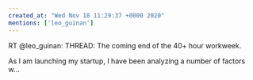 ```yaml
---
created_at: "Wed Nov 18 11:29:37 +0000 2020"
mentions: ['leo_guinan']
---
```


RT @leo_guinan: THREAD: The coming end of the 40+ hour workweek.

As I am launching my startup, I have been analyzing a number of factors w…